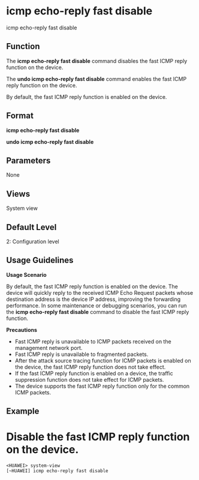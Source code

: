 icmp echo-reply fast disable
============================

icmp echo-reply fast disable

Function
--------



The **icmp echo-reply fast disable** command disables the fast ICMP reply function on the device.

The **undo icmp echo-reply fast disable** command enables the fast ICMP reply function on the device.



By default, the fast ICMP reply function is enabled on the device.


Format
------

**icmp echo-reply fast disable**

**undo icmp echo-reply fast disable**


Parameters
----------

None

Views
-----

System view


Default Level
-------------

2: Configuration level


Usage Guidelines
----------------

**Usage Scenario**

By default, the fast ICMP reply function is enabled on the device. The device will quickly reply to the received ICMP Echo Request packets whose destination address is the device IP address, improving the forwarding performance. In some maintenance or debugging scenarios, you can run the **icmp echo-reply fast disable** command to disable the fast ICMP reply function.

**Precautions**

* Fast ICMP reply is unavailable to ICMP packets received on the management network port.
* Fast ICMP reply is unavailable to fragmented packets.
* After the attack source tracing function for ICMP packets is enabled on the device, the fast ICMP reply function does not take effect.
* If the fast ICMP reply function is enabled on a device, the traffic suppression function does not take effect for ICMP packets.
* The device supports the fast ICMP reply function only for the common ICMP packets.

Example
-------

# Disable the fast ICMP reply function on the device.
```
<HUAWEI> system-view
[~HUAWEI] icmp echo-reply fast disable

```